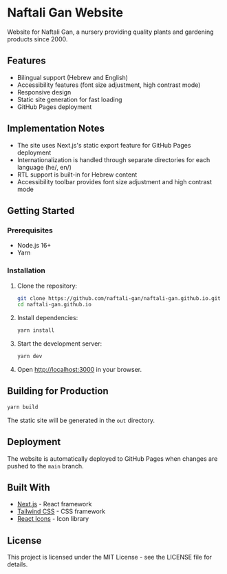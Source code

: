 # Naftali Gan Website

Website for Naftali Gan, a nursery providing quality plants and gardening products since 2000.

## Features

- Bilingual support (Hebrew and English)
- Accessibility features (font size adjustment, high contrast mode)
- Responsive design
- Static site generation for fast loading
- GitHub Pages deployment

## Implementation Notes

- The site uses Next.js's static export feature for GitHub Pages deployment
- Internationalization is handled through separate directories for each language (he/, en/)
- RTL support is built-in for Hebrew content
- Accessibility toolbar provides font size adjustment and high contrast mode

## Getting Started

### Prerequisites

- Node.js 16+
- Yarn

### Installation

1. Clone the repository:
   ```bash
   git clone https://github.com/naftali-gan/naftali-gan.github.io.git
   cd naftali-gan.github.io
   ```

2. Install dependencies:
   ```bash
   yarn install
   ```

3. Start the development server:
   ```bash
   yarn dev
   ```

4. Open [http://localhost:3000](http://localhost:3000) in your browser.

## Building for Production

```bash
yarn build
```

The static site will be generated in the `out` directory.

## Deployment

The website is automatically deployed to GitHub Pages when changes are pushed to the `main` branch.

## Built With

- [Next.js](https://nextjs.org/) - React framework
- [Tailwind CSS](https://tailwindcss.com/) - CSS framework
- [React Icons](https://react-icons.github.io/react-icons/) - Icon library

## License

This project is licensed under the MIT License - see the LICENSE file for details.
